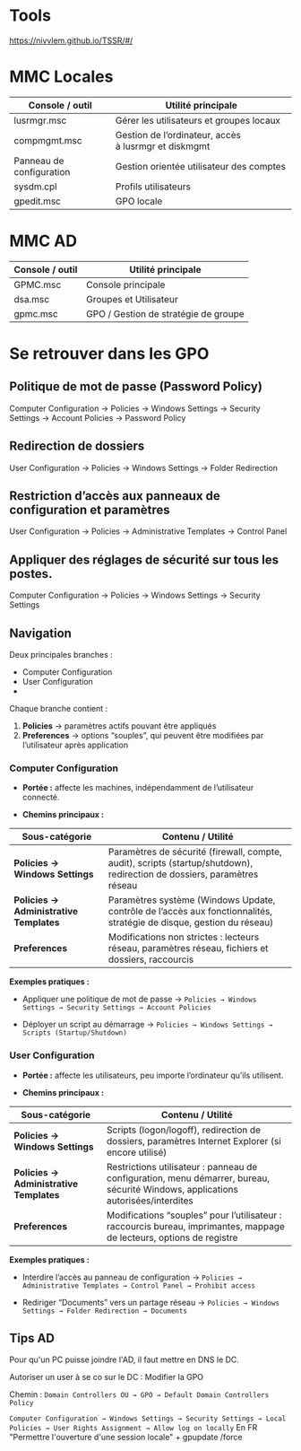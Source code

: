 # Tools

https://nivvlem.github.io/TSSR/#/

# MMC Locales

| Console / outil          | Utilité principale                                   |
| ------------------------ | ---------------------------------------------------- |
| lusrmgr.msc              | Gérer les utilisateurs et groupes locaux             |
| compmgmt.msc             | Gestion de l’ordinateur, accès à lusrmgr et diskmgmt |
| Panneau de configuration | Gestion orientée utilisateur des comptes             |
| sysdm.cpl                | Profils utilisateurs                                 |
| gpedit.msc               | GPO locale                                           |
# MMC AD

| Console / outil | Utilité principale                   |
| --------------- | ------------------------------------ |
| GPMC.msc        | Console principale                   |
| dsa.msc         | Groupes et Utilisateur               |
| gpmc.msc        | GPO / Gestion de stratégie de groupe |

# Se retrouver dans les GPO

## Politique de mot de passe (Password Policy)

Computer Configuration → Policies → Windows Settings → Security Settings → Account Policies → Password Policy

## Redirection de dossiers
User Configuration → Policies → Windows Settings → Folder Redirection

## Restriction d’accès aux panneaux de configuration et paramètres
User Configuration → Policies → Administrative Templates → Control Panel

## Appliquer des réglages de sécurité sur tous les postes.
Computer Configuration → Policies → Windows Settings → Security Settings

## Navigation

Deux principales branches : 
- Computer Configuration
- User Configuration  
- 
Chaque branche contient :
1. **Policies** → paramètres actifs pouvant être appliqués
2. **Preferences** → options “souples”, qui peuvent être modifiées par l’utilisateur après application

<!-- tabs:start -->
### **Computer Configuration**

- **Portée :** affecte les machines, indépendamment de l’utilisateur connecté.
    
- **Chemins principaux :**
    
|Sous-catégorie|Contenu / Utilité|
|---|---|
|**Policies → Windows Settings**|Paramètres de sécurité (firewall, compte, audit), scripts (startup/shutdown), redirection de dossiers, paramètres réseau|
|**Policies → Administrative Templates**|Paramètres système (Windows Update, contrôle de l’accès aux fonctionnalités, stratégie de disque, gestion du réseau)|
|**Preferences**|Modifications non strictes : lecteurs réseau, paramètres réseau, fichiers et dossiers, raccourcis|

**Exemples pratiques :**

- Appliquer une politique de mot de passe → `Policies → Windows Settings → Security Settings → Account Policies`
    
- Déployer un script au démarrage → `Policies → Windows Settings → Scripts (Startup/Shutdown)`

### **User Configuration**

- **Portée :** affecte les utilisateurs, peu importe l’ordinateur qu’ils utilisent.
    
- **Chemins principaux :**
    

|Sous-catégorie|Contenu / Utilité|
|---|---|
|**Policies → Windows Settings**|Scripts (logon/logoff), redirection de dossiers, paramètres Internet Explorer (si encore utilisé)|
|**Policies → Administrative Templates**|Restrictions utilisateur : panneau de configuration, menu démarrer, bureau, sécurité Windows, applications autorisées/interdites|
|**Preferences**|Modifications “souples” pour l’utilisateur : raccourcis bureau, imprimantes, mappage de lecteurs, options de registre|

**Exemples pratiques :**

- Interdire l’accès au panneau de configuration → `Policies → Administrative Templates → Control Panel → Prohibit access`
    
- Rediriger “Documents” vers un partage réseau → `Policies → Windows Settings → Folder Redirection → Documents`
<!-- tabs:end -->

## Tips AD

Pour qu'un PC puisse joindre l'AD, il faut mettre en DNS le DC.

Autoriser un user à se co sur le DC : Modifier la GPO 

Chemin : `Domain Controllers OU → GPO → Default Domain Controllers Policy`

`Computer Configuration → Windows Settings → Security Settings → Local Policies → User Rights Assignment → Allow log on locally`
En FR "Permettre l'ouverture d'une session locale" + gpupdate /force

